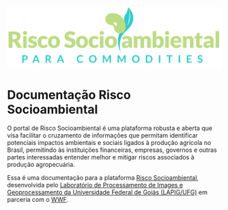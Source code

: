 
![Cerrado DPAT](imgs/00/logo_rsa.png)

# Documentação Risco Socioambiental
O portal de Risco Socioambiental é uma plataforma robusta e aberta que visa facilitar o cruzamento de informações que permitam identificar potenciais impactos ambientais e sociais ligados à produção agrícola no Brasil, permitindo às instituições financeiras, empresas, governos e outras partes interessadas entender melhor e mitigar riscos associados à produção agropecuária.

Essa é uma documentação para a plataforma [Risco Socioambiental](http://socioambiental.lapig.iesa.ufg.br/home), desenvolvida pelo [Laboratório de Processamento de Images e Geoprocessamento da Universidade Federal de Goiás (LAPIG/UFG)](http://www.lapig.iesa.ufg.br) em parceria com o [WWF](https://www.wwf.org.br/).